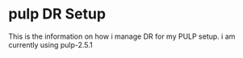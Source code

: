 # pulp DR Setup


This is the information on how i manage DR for my PULP setup. i am currently using pulp-2.5.1
